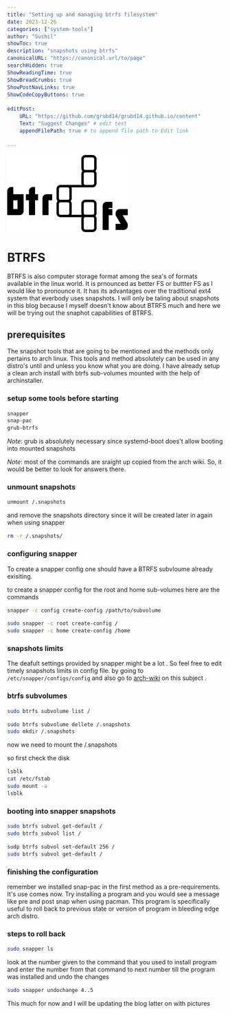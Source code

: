 ```yaml
---
title: "Setting up and managing btrfs filesystem"
date: 2023-12-26
categories: ["system-tools"]
author: "Sushil"
showToc: true
description: "snapshots using btrfs"
canonicalURL: "https://canonical.url/to/page"
searchHidden: true
ShowReadingTime: true
ShowBreadCrumbs: true
ShowPostNavLinks: true
ShowCodeCopyButtons: true

editPost:
    URL: "https://github.com/grubd14/grubd14.github.io/content"
    Text: "Suggest Changes" # edit text
    appendFilePath: true # to append file path to Edit link

---
```

![btrfs](/images/btrfs.png#center)

# BTRFS
BTRFS is also computer storage format among the sea's of formats available in the linux world.
It is prnounced as better FS or buttter FS as I would like to pronounce it.
It has its advantages over the traditional ext4 system that everbody uses snapshots.
I will only be taling about snapshots in this blog because I myself doesn't know about BTRFS much and 
here we will be trying out the snaphot capabilities of BTRFS.

## prerequisites
The snapshot tools that are going to be mentioned and the methods only pertains to arch linux. This tools and 
method absolutely can be used in any distro's until and unless you know what you are doing.
I have already setup a clean arch install with btrfs sub-volumes mounted with the help of archinstaller.

### setup some tools before starting
```sh
snapper
snap-pac
grub-btrfs
```
*Note*: grub is absolutely necessary since systemd-boot does't allow booting into mounted snapshots

*Note*: most of the commands are sraight up copied from the arch wiki. So, it would be better to look for answers there.

### unmount snapshots
```sh
unmount /.snapshots

```
and remove the snapshots directory since it will be created later in again when using snapper

```sh
rm -r /.snapshots/ 
```
### configuring snapper 

To create a snapper config one should have a BTRFS subvloume already exisiting.

to create a snapper config for the root and home sub-volumes here are the commands

```sh
snapper -c config create-config /path/to/subvolume
```
```sh
sudo snapper -c root create-config /
sudo snapper -c home create-config /home 
```

### snapshots limits
The deafult settings provided by snapper might be a lot . So feel free to edit timely snapshots limits in config file.
by going to `/etc/snapper/configs/config` and also go to [arch-wiki](https://wiki.archlinux.org/title/snapper)
on this subject .

### btrfs subvolumes 

```sh 
sudo btrfs subvolume list / 
```
```sh
sudo btrfs subvolume dellete /.snapshots 
sudo mkdir /.snapshots 
```
now we need to mount the /.snapshots 

so first check the disk 
```sh
lsblk 
cat /etc/fstab 
sudo mount -a 
lsblk 
```

### booting into snapper snapshots 
```sh 
sudo btrfs subvol get-default / 
sudo btrfs subvol list / 
```

```sh
sudp btrfs subvol set-default 256 /
sudo btrfs subvol get-default / 
```

### finishing the configuration
remember we installed snap-pac in the first method as a pre-requirements. It's use comes now. 
Try installing a program and you would see a message like pre and post snap when using pacman. This program is specifically useful to 
roll back to previous state or version of program in bleeding edge arch distro.

### steps to roll back 
```sh 
sudo snapper ls 
```
look at the number given to the command that you used to install program and enter the number from that command to next number till the program was installed
and undo the changes
```sh 
sudo snapper undochange 4..5 
```

This much for now and I will be updating the blog latter on with pictures 
